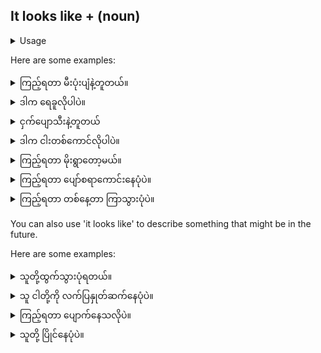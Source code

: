 ## It looks like + (noun)

<details>
<summary>Usage</summary>
တစ်စုံတစ်ခုသည် မည်ကဲ့သို့ဆင်တူသည် သို့မဟုတ် ၎င်း၏ပုံသဏ္ဍာန်အားဖြင့် ပုံပေါ်ပုံကို သင်ဖော်ပြနေနိုင်သည်။


You could be describing how something is similar or appears to be by the way it looks.
</details>

Here are some examples:

<details>
<summary>ကြည့်ရတာ မီးပုံးပျံနဲ့တူတယ်။</summary>
"It looks like a balloon."
</details>
<details>
<summary>ဒါက ရေခူလိုပါပဲ။</summary>
"It looks like a jellyfish."
</details>
<details>
<summary>ငှက်ပျောသီးနဲ့တူတယ်</summary>
"It looks like a banana."
</details>
<details>
<summary>ဒါက ငါးတစ်ကောင်လိုပါပဲ။</summary>
"It looks like a fish."
</details>

<details>
<summary>ကြည့်ရတာ မိုးရွာတော့မယ်။</summary>
"It looks like it's going to rain."
</details>

<details>
<summary>ကြည့်ရတာ ပျော်စရာကောင်းနေပုံပဲ။</summary>
"It looks like it's going to be fun."
</details>

<details>
<summary>ကြည့်ရတာ တစ်နေ့တာ ကြာသွားပုံပဲ။</summary>
"It looks like it's going to be a long day."
</details>

You can also use 'it looks like' to describe something that might be in the future.

Here are some examples:

<details>
<summary>သူတို့ထွက်သွားပုံရတယ်။</summary>
"It looks like they are leaving."
</details>

<details>
<summary>သူ ငါတို့ကို လက်ပြနှုတ်ဆက်နေပုံပဲ။</summary>
"It looks like he is waving to us."
</details>

<details>
<summary>ကြည့်ရတာ ပျောက်နေသလိုပဲ။</summary>
"It looks like she is lost."
</details>

<details>
<summary>သူတို့ ပြိုင်နေပုံပဲ။</summary>
"It looks like they are racing."
</details>